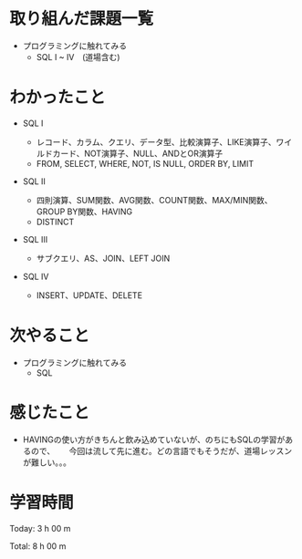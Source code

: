 # 取り組んだ課題一覧
- プログラミングに触れてみる
  - SQL I ~ IV　(道場含む)

# わかったこと
- SQL I 
  - レコード、カラム、クエリ、データ型、比較演算子、LIKE演算子、ワイルドカード、NOT演算子、NULL、ANDとOR演算子
  - FROM, SELECT, WHERE, NOT, IS NULL, ORDER BY, LIMIT
    
- SQL II
  - 四則演算、SUM関数、AVG関数、COUNT関数、MAX/MIN関数、GROUP BY関数、HAVING
  - DISTINCT
 
- SQL III
  - サブクエリ、AS、JOIN、LEFT JOIN

- SQL IV
  - INSERT、UPDATE、DELETE

# 次やること
- プログラミングに触れてみる
  - SQL

# 感じたこと  
- HAVINGの使い方がきちんと飲み込めていないが、のちにもSQLの学習があるので、　　
  今回は流して先に進む。どの言語でもそうだが、道場レッスンが難しい。。。

# 学習時間
Today: 3 h 00 m

Total: 8 h 00 m
